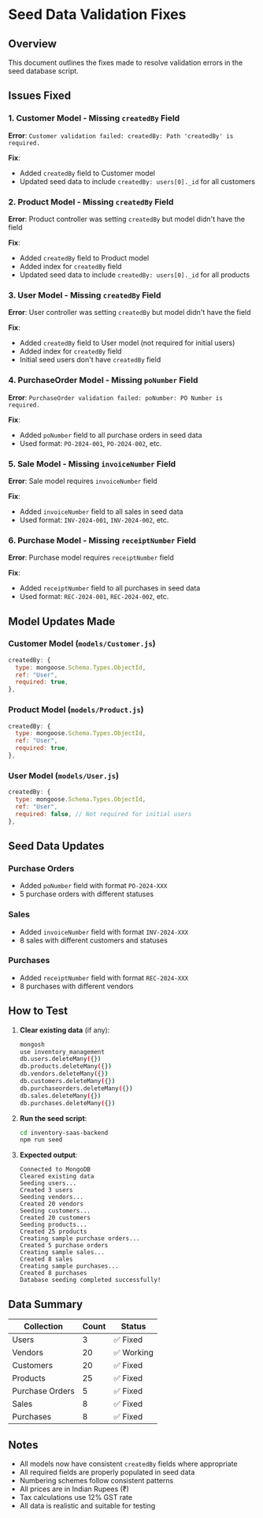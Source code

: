# Seed Data Validation Fixes

## Overview
This document outlines the fixes made to resolve validation errors in the seed database script.

## Issues Fixed

### 1. **Customer Model - Missing `createdBy` Field**
**Error**: `Customer validation failed: createdBy: Path 'createdBy' is required.`

**Fix**: 
- Added `createdBy` field to Customer model
- Updated seed data to include `createdBy: users[0]._id` for all customers

### 2. **Product Model - Missing `createdBy` Field**
**Error**: Product controller was setting `createdBy` but model didn't have the field

**Fix**:
- Added `createdBy` field to Product model
- Added index for `createdBy` field
- Updated seed data to include `createdBy: users[0]._id` for all products

### 3. **User Model - Missing `createdBy` Field**
**Error**: User controller was setting `createdBy` but model didn't have the field

**Fix**:
- Added `createdBy` field to User model (not required for initial users)
- Added index for `createdBy` field
- Initial seed users don't have `createdBy` field

### 4. **PurchaseOrder Model - Missing `poNumber` Field**
**Error**: `PurchaseOrder validation failed: poNumber: PO Number is required.`

**Fix**:
- Added `poNumber` field to all purchase orders in seed data
- Used format: `PO-2024-001`, `PO-2024-002`, etc.

### 5. **Sale Model - Missing `invoiceNumber` Field**
**Error**: Sale model requires `invoiceNumber` field

**Fix**:
- Added `invoiceNumber` field to all sales in seed data
- Used format: `INV-2024-001`, `INV-2024-002`, etc.

### 6. **Purchase Model - Missing `receiptNumber` Field**
**Error**: Purchase model requires `receiptNumber` field

**Fix**:
- Added `receiptNumber` field to all purchases in seed data
- Used format: `REC-2024-001`, `REC-2024-002`, etc.

## Model Updates Made

### Customer Model (`models/Customer.js`)
```javascript
createdBy: {
  type: mongoose.Schema.Types.ObjectId,
  ref: "User",
  required: true,
},
```

### Product Model (`models/Product.js`)
```javascript
createdBy: {
  type: mongoose.Schema.Types.ObjectId,
  ref: "User",
  required: true,
},
```

### User Model (`models/User.js`)
```javascript
createdBy: {
  type: mongoose.Schema.Types.ObjectId,
  ref: "User",
  required: false, // Not required for initial users
},
```

## Seed Data Updates

### Purchase Orders
- Added `poNumber` field with format `PO-2024-XXX`
- 5 purchase orders with different statuses

### Sales
- Added `invoiceNumber` field with format `INV-2024-XXX`
- 8 sales with different customers and statuses

### Purchases
- Added `receiptNumber` field with format `REC-2024-XXX`
- 8 purchases with different vendors

## How to Test

1. **Clear existing data** (if any):
   ```bash
   mongosh
   use inventory_management
   db.users.deleteMany({})
   db.products.deleteMany({})
   db.vendors.deleteMany({})
   db.customers.deleteMany({})
   db.purchaseorders.deleteMany({})
   db.sales.deleteMany({})
   db.purchases.deleteMany({})
   ```

2. **Run the seed script**:
   ```bash
   cd inventory-saas-backend
   npm run seed
   ```

3. **Expected output**:
   ```
   Connected to MongoDB
   Cleared existing data
   Seeding users...
   Created 3 users
   Seeding vendors...
   Created 20 vendors
   Seeding customers...
   Created 20 customers
   Seeding products...
   Created 25 products
   Creating sample purchase orders...
   Created 5 purchase orders
   Creating sample sales...
   Created 8 sales
   Creating sample purchases...
   Created 8 purchases
   Database seeding completed successfully!
   ```

## Data Summary

| Collection | Count | Status |
|------------|-------|--------|
| Users | 3 | ✅ Fixed |
| Vendors | 20 | ✅ Working |
| Customers | 20 | ✅ Fixed |
| Products | 25 | ✅ Fixed |
| Purchase Orders | 5 | ✅ Fixed |
| Sales | 8 | ✅ Fixed |
| Purchases | 8 | ✅ Fixed |

## Notes

- All models now have consistent `createdBy` fields where appropriate
- All required fields are properly populated in seed data
- Numbering schemes follow consistent patterns
- All prices are in Indian Rupees (₹)
- Tax calculations use 12% GST rate
- All data is realistic and suitable for testing 